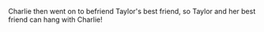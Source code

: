Charlie then went on to befriend Taylor's best friend, so Taylor and her best friend can hang with Charlie!
